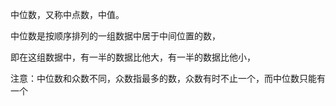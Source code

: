 中位数，又称中点数，中值。

中位数是按顺序排列的一组数据中居于中间位置的数，

即在这组数据中，有一半的数据比他大，有一半的数据比他小，

注意：中位数和众数不同，众数指最多的数，众数有时不止一个，而中位数只能有一个

